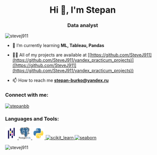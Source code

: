 <h1 align="center">Hi 👋, I'm Stepan</h1>
<h3 align="center">Data analyst</h3>

<p align="left"> <img src="https://komarev.com/ghpvc/?username=stevej911&label=Profile%20views&color=0e75b6&style=flat" alt="stevej911" /> </p>

- 🌱 I’m currently learning **ML, Tableau, Pandas**

- 👨‍💻 All of my projects are available at [[https://github.com/SteveJ911](https://github.com/SteveJ911/yandex_practicum_projects)]([https://github.com/SteveJ911](https://github.com/SteveJ911/yandex_practicum_projects))

- 📫 How to reach me **stepan-burko@yandex.ru**

<h3 align="left">Connect with me:</h3>
<p align="left">
<a href="https://instagram.com/stepanbb" target="blank"><img align="center" src="https://raw.githubusercontent.com/rahuldkjain/github-profile-readme-generator/master/src/images/icons/Social/instagram.svg" alt="stepanbb" height="30" width="40" /></a>
</p>

<h3 align="left">Languages and Tools:</h3>
<p align="left"> <a href="https://pandas.pydata.org/" target="_blank" rel="noreferrer"> <img src="https://raw.githubusercontent.com/devicons/devicon/2ae2a900d2f041da66e950e4d48052658d850630/icons/pandas/pandas-original.svg" alt="pandas" width="40" height="40"/> </a> <a href="https://www.postgresql.org" target="_blank" rel="noreferrer"> <img src="https://raw.githubusercontent.com/devicons/devicon/master/icons/postgresql/postgresql-original-wordmark.svg" alt="postgresql" width="40" height="40"/> </a> <a href="https://www.python.org" target="_blank" rel="noreferrer"> <img src="https://raw.githubusercontent.com/devicons/devicon/master/icons/python/python-original.svg" alt="python" width="40" height="40"/> </a> <a href="https://scikit-learn.org/" target="_blank" rel="noreferrer"> <img src="https://upload.wikimedia.org/wikipedia/commons/0/05/Scikit_learn_logo_small.svg" alt="scikit_learn" width="40" height="40"/> </a> <a href="https://seaborn.pydata.org/" target="_blank" rel="noreferrer"> <img src="https://seaborn.pydata.org/_images/logo-mark-lightbg.svg" alt="seaborn" width="40" height="40"/> </a> </p>

<p><img align="center" src="https://github-readme-stats.vercel.app/api/top-langs?username=stevej911&show_icons=true&locale=en&layout=compact" alt="stevej911" /></p>
